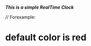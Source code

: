 ***This is a simple RealTime Clock***

/<Clock color="** choose clock color here **" />/
Forexample: <Clock color="green" />

# default color is red
